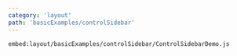 ```yaml
---
category: 'layout'
path: 'basicExamples/controlSidebar'
---
```


`embed:layout/basicExamples/controlSidebar/ControlSidebarDemo.js`
